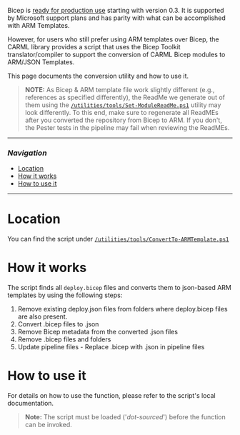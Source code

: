 
Bicep is [ready for production use](https://docs.microsoft.com/en-us/azure/azure-resource-manager/bicep/frequently-asked-questions#is-this-ready-for-production-use) starting with version 0.3. It is supported by Microsoft support plans and has parity with what can be accomplished with ARM Templates.

However, for users who still prefer using ARM templates over Bicep, the CARML library provides a script that uses the Bicep Toolkit translator/compiler to support the conversion of CARML Bicep modules to ARM/JSON Templates.

This page documents the conversion utility and how to use it.

> **NOTE:** As Bicep & ARM template file work slightly different (e.g., references as specified differently), the ReadMe we generate out of them using the [`/utilities/tools/Set-ModuleReadMe.ps1`](https://github.com/Azure/ResourceModules/blob/main/utilities/tools/Set-ModuleReadMe.ps1) utility may look differently. To this end, make sure to regenerate all ReadMEs after you converted the repository from Bicep to ARM. If you don't, the Pester tests in the pipeline may fail when reviewing the ReadMEs.

---

### _Navigation_

- [Location](#location)
- [How it works](#how-it-works)
- [How to use it](#how-to-use-it)

---
# Location

You can find the script under [`/utilities/tools/ConvertTo-ARMTemplate.ps1`](https://github.com/Azure/ResourceModules/blob/main/utilities//tools/ConvertTo-ARMTemplate.ps1)

# How it works

The script finds all `deploy.bicep` files and converts them to json-based ARM templates by using the following steps:
1. Remove existing deploy.json files from folders where deploy.bicep files are also present.
1. Convert .bicep files to .json
1. Remove Bicep metadata from the converted .json files
1. Remove .bicep files and folders
1. Update pipeline files - Replace .bicep with .json in pipeline files

# How to use it

For details on how to use the function, please refer to the script's local documentation.
> **Note:** The script must be loaded ('*dot-sourced*') before the function can be invoked.
